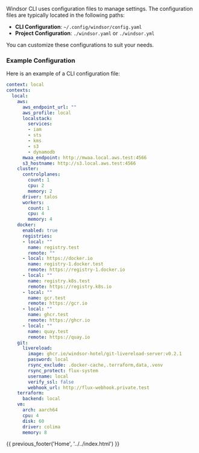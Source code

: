 Windsor CLI uses configuration files to manage settings. The configuration files are typically located in the following paths:

- **CLI Configuration**: `~/.config/windsor/config.yaml`
- **Project Configuration**: `./windsor.yaml` or `./windsor.yml`

You can customize these configurations to suit your needs.

### Example Configuration

Here is an example of a CLI configuration file:

```yaml
context: local
contexts:
  local:
    aws:
      aws_endpoint_url: ""
      aws_profile: local
      localstack:
        services:
        - iam
        - sts
        - kms
        - s3
        - dynamodb
      mwaa_endpoint: http://mwaa.local.aws.test:4566
      s3_hostname: http://s3.local.aws.test:4566
    cluster:
      controlplanes:
        count: 1
        cpu: 2
        memory: 2
      driver: talos
      workers:
        count: 1
        cpu: 4
        memory: 4
    docker:
      enabled: true
      registries:
      - local: ""
        name: registry.test
        remote: ""
      - local: https://docker.io
        name: registry-1.docker.test
        remote: https://registry-1.docker.io
      - local: ""
        name: registry.k8s.test
        remote: https://registry.k8s.io
      - local: ""
        name: gcr.test
        remote: https://gcr.io
      - local: ""
        name: ghcr.test
        remote: https://ghcr.io
      - local: ""
        name: quay.test
        remote: https://quay.io
    git:
      livereload:
        image: ghcr.io/windsor-hotel/git-livereload-server:v0.2.1
        password: local
        rsync_exclude: .docker-cache,.terraform,data,.venv
        rsync_protect: flux-system
        username: local
        verify_ssl: false
        webhook_url: http://flux-webhook.private.test
    terraform:
      backend: local
    vm:
      arch: aarch64
      cpu: 4
      disk: 60
      driver: colima
      memory: 8
```

<div>
{{ previous_footer('Home', '../../index.html') }}
</div>

<script>
  document.getElementById('previousButton').addEventListener('click', function() {
    window.location.href = '../../index.html'; 
  });

</script>

